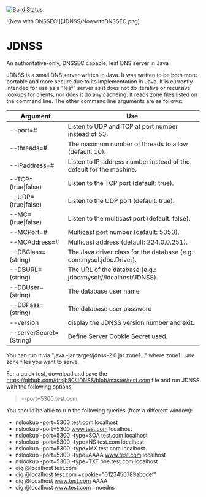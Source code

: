 [![Build Status](https://travis-ci.org/drsjb80/JDNSS.svg?branch=dev)](https://travis-ci.org/drsjb80/JDNSS)

![Now with DNSSEC!][JDNSS/NowwithDNSSEC.png]

# JDNSS
An authoritative-only, DNSSEC capable, leaf DNS server in Java

JDNSS is a small DNS server written in Java.  It was written to be both
more portable and more secure due to its implementation in Java.  It is
currently intended for use as a "leaf" server as it does not do iterative
or recursive lookups for clients, nor does it do any cacheing.  It reads
zone files listed on the command line.  The other command line arguments
are as follows:

Argument     | Use
------------ | -------------
--port=#            | Listen to UDP and TCP at port number instead of 53.
--threads=#         | The maximum number of threads to allow (default: 10).
--IPaddress=#       | Listen to IP address number instead of the default for the machine.
--TCP=(true\|false) | Listen to the TCP port (default: true).
--UDP=(true\|false) | Listen to the UDP port (default: true).
--MC=(true\|false)  | Listen to the multicast port (default: false).
--MCPort=#          | Multicast port number (default: 5353).
--MCAddress=#       | Multicast address (default: 224.0.0.251).
--DBClass=(string)  | The Java driver class for the database (e.g.: com.mysql.jdbc.Driver).
--DBURL=(string)    | The URL of the database (e.g.: jdbc:mysql://localhost/JDNSS).
--DBUser=(string)   | The database user name
--DBPass=(string)   | The database user password
--version           | display the JDNSS version number and exit.
--serverSecret=(String)      | Define Server Cookie Secret used. 

You can run it via "java -jar target/jdnss-2.0.jar zone1..." where zone1...
are zone files you want to serve.

For a quick test, download and save the https://github.com/drsjb80/JDNSS/blob/master/test.com file and run JDNSS with the following options:

> --port=5300 test.com

You should be able to run the following queries (from a different window):

* nslookup -port=5300 test.com localhost
* nslookup -port=5300 www.test.com localhost
* nslookup -port=5300 -type=SOA test.com localhost
* nslookup -port=5300 -type=NS test.com localhost
* nslookup -port=5300 -type=MX test.com localhost
* nslookup -port=5300 -type=AAAA www.test.com localhost
* nslookup -port=5300 -type=TXT one.test.com localhost
* dig @localhost test.com 
* dig @localhost test.com +cookie="0123456789abcdef"
* dig @localhost www.test.com AAAA
* dig @localhost www.test.com +noedns
